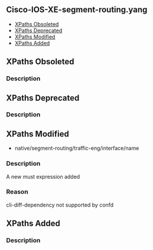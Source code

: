 ## Cisco-IOS-XE-segment-routing.yang


- [XPaths Obsoleted](#xpaths-obsoleted)
- [XPaths Deprecated](#xpaths-deprecated)
- [XPaths Modified](#xpaths-modified)
- [XPaths Added](#xpaths-added)

## XPaths Obsoleted

### Description

## XPaths Deprecated

### Description

## XPaths Modified

- native/segment-routing/traffic-eng/interface/name

### Description

A new must expression added

### Reason

cli-diff-dependency not supported by confd

## XPaths Added

### Description
